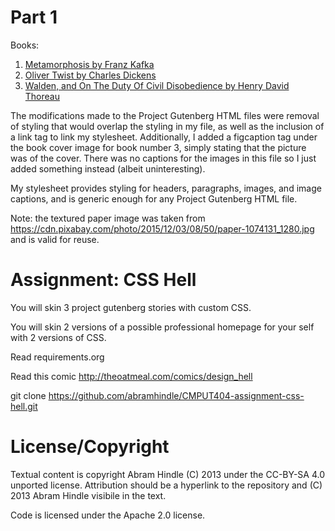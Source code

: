 Part 1
======

Books:
  1. [Metamorphosis by Franz Kafka](http://www.gutenberg.org/ebooks/5200)
  2. [Oliver Twist by Charles Dickens](http://www.gutenberg.org/ebooks/730)
  3. [Walden, and On The Duty Of Civil Disobedience by Henry David Thoreau](http://www.gutenberg.org/ebooks/205)

The modifications made to the Project Gutenberg HTML files were removal of styling that would overlap the styling in my file, as well as the inclusion of a link tag to link my stylesheet. Additionally, I added a figcaption tag under the book cover image for book number 3, simply stating that the picture was of the cover. There was no captions for the images in this file so I just added something instead (albeit uninteresting).

My stylesheet provides styling for headers, paragraphs, images, and image captions, and is generic enough for any Project Gutenberg HTML file.

Note: the textured paper image was taken from https://cdn.pixabay.com/photo/2015/12/03/08/50/paper-1074131_1280.jpg and is valid for reuse.

Assignment: CSS Hell
====================

You will skin 3 project gutenberg stories with custom CSS.

You will skin 2 versions of a possible professional homepage for your
self with 2 versions of CSS.

Read requirements.org

Read this comic http://theoatmeal.com/comics/design_hell

git clone https://github.com/abramhindle/CMPUT404-assignment-css-hell.git

License/Copyright
=================

Textual content is copyright Abram Hindle (C) 2013 under the CC-BY-SA
4.0 unported license. Attribution should be a hyperlink to the
repository and (C) 2013 Abram Hindle visibile in the text.

Code is licensed under the Apache 2.0 license.
